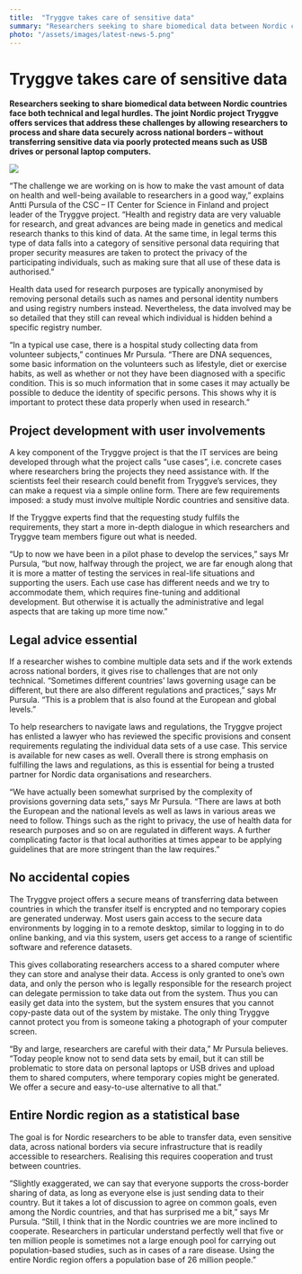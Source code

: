 ```yaml
---
title:  "Tryggve takes care of sensitive data"
summary: "Researchers seeking to share biomedical data between Nordic countries face both technical and legal hurdles. The joint Nordic project Tryggve offers services that address these challenges by allowing researchers to process and share data securely across national borders."
photo: "/assets/images/latest-news-5.png"
---
```


Tryggve takes care of sensitive data
====================================

**Researchers seeking to share biomedical data between Nordic countries face both technical and legal hurdles. The joint Nordic project Tryggve offers services that address these challenges by allowing researchers to process and share data securely across national borders – without transferring sensitive data via poorly protected means such as USB drives or personal laptop computers.**

<a href="{% include baseurl %}/assets/images/news/Antti_profile.jpg"> <img class="smallpic" src="{% include baseurl %}/assets/images/news/Antti_profile.jpg"> </a>

“The challenge we are working on is how to make the vast amount of data on health and well-being available to researchers in a good way,” explains Antti Pursula of the CSC – IT Center for Science in Finland and project leader of the Tryggve project. “Health and registry data are very valuable for research, and great advances are being made in genetics and medical research thanks to this kind of data. At the same time, in legal terms this type of data falls into a category of sensitive personal data requiring that proper security measures are taken to protect the privacy of the participating individuals, such as making sure that all use of these data is authorised.”

Health data used for research purposes are typically anonymised by removing personal details such as names and personal identity numbers and using registry numbers instead. Nevertheless, the data involved may be so detailed that they still can reveal which individual is hidden behind a specific registry number.

“In a typical use case, there is a hospital study collecting data from volunteer subjects,” continues Mr Pursula. “There are DNA sequences, some basic information on the volunteers such as lifestyle, diet or exercise habits, as well as whether or not they have been diagnosed with a specific condition. This is so much information that in some cases it may actually be possible to deduce the identity of specific persons. This shows why it is important to protect these data properly when used in research.”

Project development with user involvements
------------------------------------------

A key component of the Tryggve project is that the IT services are being developed through what the project calls “use cases”, i.e. concrete cases where researchers bring the projects they need assistance with. If the scientists feel their research could benefit from Tryggve’s services, they can make a request via a simple online form. There are few requirements imposed: a study must involve multiple Nordic countries and sensitive data.

If the Tryggve experts find that the requesting study fulfils the requirements, they start a more in-depth dialogue in which researchers and Tryggve team members figure out what is needed.

“Up to now we have been in a pilot phase to develop the services,” says Mr Pursula, “but now, halfway through the project, we are far enough along that it is more a matter of testing the services in real-life situations and supporting the users. Each use case has different needs and we try to accommodate them, which requires fine-tuning and additional development. But otherwise it is actually the administrative and legal aspects that are taking up more time now.”

Legal advice essential
----------------------

If a researcher wishes to combine multiple data sets and if the work extends across national borders, it gives rise to challenges that are not only technical. “Sometimes different countries’ laws governing usage can be different, but there are also different regulations and practices,” says Mr Pursula. “This is a problem that is also found at the European and global levels.”

To help researchers to navigate laws and regulations, the Tryggve project has enlisted a lawyer who has reviewed the specific provisions and consent requirements regulating the individual data sets of a use case. This service is available for new cases as well. Overall there is strong emphasis on fulfilling the laws and regulations, as this is essential for being a trusted partner for Nordic data organisations and researchers.

“We have actually been somewhat surprised by the complexity of provisions governing data sets,” says Mr Pursula. “There are laws at both the European and the national levels as well as laws in various areas we need to follow. Things such as the right to privacy, the use of health data for research purposes and so on are regulated in different ways. A further complicating factor is that local authorities at times appear to be applying guidelines that are more stringent than the law requires.”

No accidental copies
--------------------

The Tryggve project offers a secure means of transferring data between countries in which the transfer itself is encrypted and no temporary copies are generated underway. Most users gain access to the secure data environments by logging in to a remote desktop, similar to logging in to do online banking, and via this system, users get access to a range of scientific software and reference datasets.

This gives collaborating researchers access to a shared computer where they can store and analyse their data. Access is only granted to one’s own data, and only the person who is legally responsible for the research project can delegate permission to take data out from the system. Thus you can easily get data into the system, but the system ensures that you cannot copy-paste data out of the system by mistake. The only thing Tryggve cannot protect you from is someone taking a photograph of your computer screen.

“By and large, researchers are careful with their data,” Mr Pursula believes. “Today people know not to send data sets by email, but it can still be problematic to store data on personal laptops or USB drives and upload them to shared computers, where temporary copies might be generated. We offer a secure and easy-to-use alternative to all that.”

Entire Nordic region as a statistical base
------------------------------------------

The goal is for Nordic researchers to be able to transfer data, even sensitive data, across national borders via secure infrastructure that is readily accessible to researchers. Realising this requires cooperation and trust between countries.

“Slightly exaggerated, we can say that everyone supports the cross-border sharing of data, as long as everyone else is just sending data to their country. But it takes a lot of discussion to agree on common goals, even among the Nordic countries, and that has surprised me a bit,” says Mr Pursula. “Still, I think that in the Nordic countries we are more inclined to cooperate. Researchers in particular understand perfectly well that five or ten million people is sometimes not a large enough pool for carrying out population-based studies, such as in cases of a rare disease. Using the entire Nordic region offers a population base of 26 million people.”
